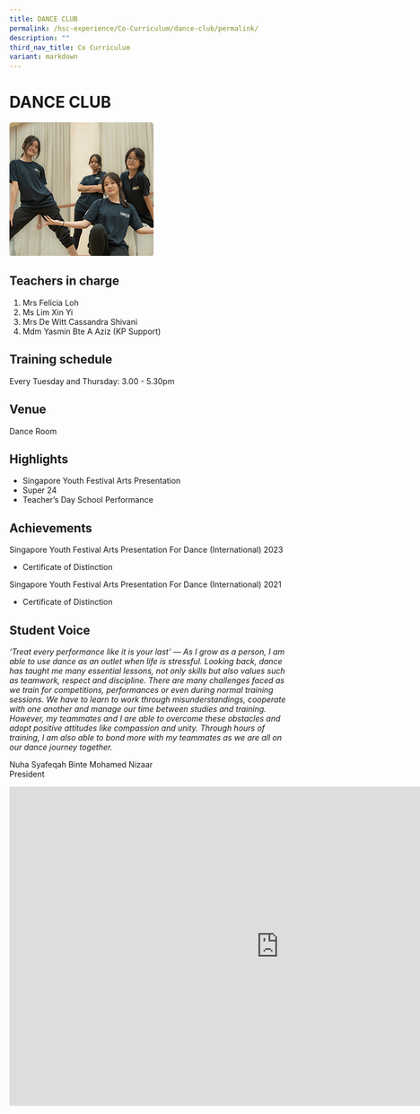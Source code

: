 ```yaml
---
title: DANCE CLUB
permalink: /hsc-experience/Co-Curriculum/dance-club/permalink/
description: ""
third_nav_title: Co Curriculum
variant: markdown
---
```

DANCE CLUB
=====

![](/images/CCA/Dance.png)

Teachers in charge
------------------

1.  Mrs Felicia Loh
2.  Ms Lim Xin Yi
3.  Mrs De Witt Cassandra Shivani
4.  Mdm Yasmin Bte A Aziz (KP Support)

Training schedule
-----------------

Every Tuesday and Thursday: 3.00 - 5.30pm

Venue
-----
Dance Room

Highlights
----------

*   Singapore Youth Festival Arts Presentation
*   Super 24
*   Teacher’s Day School Performance

Achievements
------------

Singapore Youth Festival Arts Presentation For Dance (International) 2023  
*   Certificate of Distinction

Singapore Youth Festival Arts Presentation For Dance (International) 2021  
*   Certificate of Distinction

Student Voice
-------------

_‘Treat every performance like it is your last’ — As I grow as a person, I am able to use dance as an outlet when life is stressful. Looking back, dance has taught me many essential lessons, not only skills but also values such as teamwork, respect and discipline. There are many challenges faced as we train for competitions, performances or even during normal training sessions. We have to learn to work through misunderstandings, cooperate with one another and manage our time between studies and training. However, my teammates and I are able to overcome these obstacles and adopt positive attitudes like compassion and unity. Through hours of training, I am also able to bond more with my teammates as we are all on our dance journey together._  
  
Nuha Syafeqah Binte Mohamed Nizaar  
President

<iframe allowfullscreen="true" height="569" width="960" frameborder="0" src="https://docs.google.com/presentation/d/e/2PACX-1vTppRlW7BntGGU5X4v8-jClE63SYxyIvGsqyDkSKxyq1zN0Wsn1-L13WE-ZFFj_M_FBAF3sSJPyTea4/embed?start=false&amp;loop=false&amp;delayms=3000"></iframe>